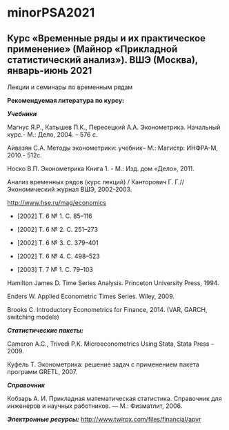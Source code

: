 # minorPSA2021
## Курс «Временные ряды и их практическое применение» (Майнор «Прикладной статистический анализ»). ВШЭ (Москва), январь-июнь 2021 
Лекции и семинары по временным рядам


**Рекомендуемая литература по курсу:**


***Учебники***


Магнус Я.Р., Катышев П.К., Пересецкий А.А. Эконометрика. Начальный курс.- М.: Дело, 2004. – 576 с.


Айвазян С.А. Методы эконометрики: учебник– М.: Магистр: ИНФРА-М, 2010.- 512с.


Носко В.П. Эконометрика Книга 1. - М.: Изд. дом «Дело», 2011.


Анализ временных рядов (курс лекций) / Канторович Г. Г.// Экономический журнал ВШЭ, 2002-2003.


http://www.hse.ru/mag/economics


* [2002] Т. 6 № 1. С. 85–116


* [2002] Т. 6 № 2. С. 251–273


* [2002] Т. 6 № 3. С. 379–401


* [2002] Т. 6 № 4. С. 498–523


* [2003] Т. 7 № 1. С. 79–103

 
Hamilton James D. Time Series Analysis. Princeton University Press, 1994.


Enders W. Applied Econometric Times Series. Wiley, 2009.


Brooks C. Introductory Econometrics for Finance, 2014. (VAR, GARCH, switching models)

 
***Статистические пакеты:***


Cameron A.C., Trivedi P.K. Microeconometrics Using Stata, Stata Press – 2009.


Куфель Т. Эконометрика: решение задач с применением пакета программ GRETL, 2007.

 
 ***Справочник***
 
 
Кобзарь А. И. Прикладная математическая статистика. Справочник для инженеров и научных работников. — М.: Физматлит, 2006.
 
                 
***Электронные ресурсы:*** http://www.twirpx.com/files/financial/apvr

